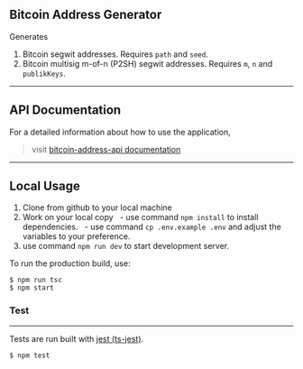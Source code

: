 ## Bitcoin Address Generator
Generates 
1. Bitcoin segwit addresses. Requires `path` and `seed`.
2. Bitcoin multisig m-of-n (P2SH) segwit addresses. Requires `m`, `n` and `publikKeys`.


---
## API Documentation
For a detailed information about how to use the application, 
> visit [bitcoin-address-api documentation](https://documenter.getpostman.com/view/6617513/UVsSLNEA)
___

## Local Usage
1. Clone from github to your local machine
2. Work on your local copy
&nbsp; - use command `npm install` to install dependencies.
&nbsp; - use command `cp .env.example .env` and adjust the variables to your preference.
3. use command `npm run dev` to start development server.

To run the production build, use:
```
$ npm run tsc
$ npm start
```

### Test
---
Tests are run built with [jest (ts-jest)](https://kulshekhar.github.io/ts-jest/).

```
$ npm test
```
